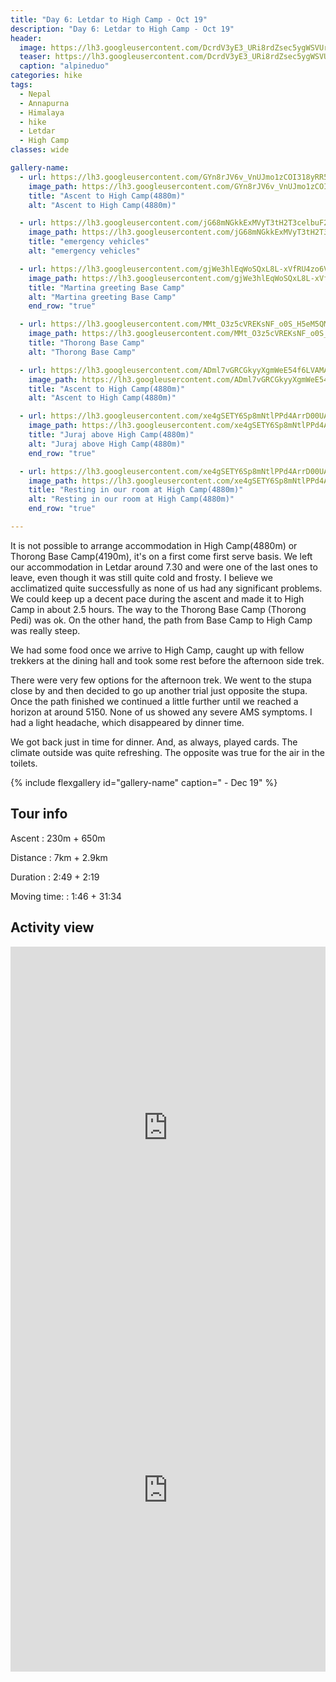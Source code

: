 ```yaml
---
title: "Day 6: Letdar to High Camp - Oct 19"
description: "Day 6: Letdar to High Camp - Oct 19"
header:
  image: https://lh3.googleusercontent.com/DcrdV3yE3_URi8rdZsec5ygWSVUrTMY8AYRmciGjRRtf3YDrGaoE1uVpscWyVhTvDCiwYQoJTAKrIEVk2FrXs2Yh13bL6wNYG1QGmf7OvkvD1RJS_mZsskV6agjtWiavm0FXgQdgPdWZdUT0dcEgLtYPJ6wB29qsWOzHj0kmEtMEHIKFAOuskFoKIIrsTp9DsRFX4fdRIStCU5EWHpLYQvka263Jh0kaMi1dGPIescpmNyyYwYj4kHPRoCtBtesaZDD8kmRpWHsnXxRzvefdVh8fwAg0Dp00eFLaxR8qfOTFoch9JjF8-INF0gLhi0XwQnu0ITqScFe3QSwnuP1LLYg9kKJsLPidmls0J8hTj4KEwBA5-F9XD8TM6sA6NuYreYC7PmIG6fXjQf829UzG9RXTny_oZXrHjv7iYfHGm2oKFN8tYrh8bLdvLJaZ6-E71fQHEUZTV1iIs-v4W1jlcDQP9WXv4znXINE07KTvBs5SSIbv32nT-XHK66P2Sjaee5VnrjFDHG11Xhvewt8hjfvxk6wnS4sLlEXtOTj-Ta6Yp578bNwNaWo93aTrdOxWc7XMVmGMWQqZx0AScUbfM-VvlIFKas9B2zNclPH3m4FIRHuQjj-TDfElazg4HNLscAf4G4TrfZgI46PQs4Gtrq3bk4eehNVzM2r-TwLTD_obyxNFyBywzqHxvpFW9yBGwI_STeYtKZZRIqeM8Prjkjq73woiB_Cu6_ljCMy_BldHobk=w839-h630-no
  teaser: https://lh3.googleusercontent.com/DcrdV3yE3_URi8rdZsec5ygWSVUrTMY8AYRmciGjRRtf3YDrGaoE1uVpscWyVhTvDCiwYQoJTAKrIEVk2FrXs2Yh13bL6wNYG1QGmf7OvkvD1RJS_mZsskV6agjtWiavm0FXgQdgPdWZdUT0dcEgLtYPJ6wB29qsWOzHj0kmEtMEHIKFAOuskFoKIIrsTp9DsRFX4fdRIStCU5EWHpLYQvka263Jh0kaMi1dGPIescpmNyyYwYj4kHPRoCtBtesaZDD8kmRpWHsnXxRzvefdVh8fwAg0Dp00eFLaxR8qfOTFoch9JjF8-INF0gLhi0XwQnu0ITqScFe3QSwnuP1LLYg9kKJsLPidmls0J8hTj4KEwBA5-F9XD8TM6sA6NuYreYC7PmIG6fXjQf829UzG9RXTny_oZXrHjv7iYfHGm2oKFN8tYrh8bLdvLJaZ6-E71fQHEUZTV1iIs-v4W1jlcDQP9WXv4znXINE07KTvBs5SSIbv32nT-XHK66P2Sjaee5VnrjFDHG11Xhvewt8hjfvxk6wnS4sLlEXtOTj-Ta6Yp578bNwNaWo93aTrdOxWc7XMVmGMWQqZx0AScUbfM-VvlIFKas9B2zNclPH3m4FIRHuQjj-TDfElazg4HNLscAf4G4TrfZgI46PQs4Gtrq3bk4eehNVzM2r-TwLTD_obyxNFyBywzqHxvpFW9yBGwI_STeYtKZZRIqeM8Prjkjq73woiB_Cu6_ljCMy_BldHobk=w800-h300-no
  caption: "alpineduo"
categories: hike
tags:
  - Nepal
  - Annapurna
  - Himalaya
  - hike
  - Letdar
  - High Camp 
classes: wide

gallery-name:
  - url: https://lh3.googleusercontent.com/GYn8rJV6v_VnUJmo1zCOI318yRR5jEVKh5gBTAY4U_OzGK3RlSJvakbgjlgsSuKSsXURA5GnYRcN4jfyJJoM1DmfrRbxr0Vn_Xsrvxl2SYVk15FL57d8LSDvA8ceeOpakRu7RdCF9Ot4r4i8aktfotd1AVjeLxHYIWrNfRxAU2plcqgvCjHVhTNAw1kUlOxARZYXPrKb3IOaYtm8d5y6J0qxtLmUvEyj7gT-6IhAyQcj1Jh1AKBPNuconMESDqr2p90vYbATezKwZPnOtYRpv-72oChlS14Hsi3RQ-umVJ7v79pCGz685bGUE3jhBPSbQlXRqyY_7kKeQbKt-rPIDTPsL2xyvaa1luA0php_wAryjPyGEpXomO1MuWfBvgxBqGQPctOVxgVXaa-a18_CFaGSAXgi7iuIThg5qqK32pleXhEHHCmNEtBdCY1NUZ1XeIawAFvJGrx5BsjKEQIBXy6AFvh1AytpNT_yeaIdE2AW1HJ5TW1I9Ak8nYI9O67QZWNU4-a2zE8zjgflEElBOpz6NuaoZLo6N4l3aP0SLCkTI_7e7d5Q8hdHDGMroCPm8Lanibnb087WdbaLbP6ZV7vXi-LyrPTgEB1_KcWKCRicqr4XrMgJx45Mt-7iHvSxkjyOTj6j2mikSvVpP2FgU8a-dVpm8LNeP02OvpjyZxIz8vC0GYTXB9Qz7-5VD1wY4KKQGXZmNa4zi_rx1TsQpve8IMUgXx93JmlHsiINl9mo_Pw=w689-h918-no
    image_path: https://lh3.googleusercontent.com/GYn8rJV6v_VnUJmo1zCOI318yRR5jEVKh5gBTAY4U_OzGK3RlSJvakbgjlgsSuKSsXURA5GnYRcN4jfyJJoM1DmfrRbxr0Vn_Xsrvxl2SYVk15FL57d8LSDvA8ceeOpakRu7RdCF9Ot4r4i8aktfotd1AVjeLxHYIWrNfRxAU2plcqgvCjHVhTNAw1kUlOxARZYXPrKb3IOaYtm8d5y6J0qxtLmUvEyj7gT-6IhAyQcj1Jh1AKBPNuconMESDqr2p90vYbATezKwZPnOtYRpv-72oChlS14Hsi3RQ-umVJ7v79pCGz685bGUE3jhBPSbQlXRqyY_7kKeQbKt-rPIDTPsL2xyvaa1luA0php_wAryjPyGEpXomO1MuWfBvgxBqGQPctOVxgVXaa-a18_CFaGSAXgi7iuIThg5qqK32pleXhEHHCmNEtBdCY1NUZ1XeIawAFvJGrx5BsjKEQIBXy6AFvh1AytpNT_yeaIdE2AW1HJ5TW1I9Ak8nYI9O67QZWNU4-a2zE8zjgflEElBOpz6NuaoZLo6N4l3aP0SLCkTI_7e7d5Q8hdHDGMroCPm8Lanibnb087WdbaLbP6ZV7vXi-LyrPTgEB1_KcWKCRicqr4XrMgJx45Mt-7iHvSxkjyOTj6j2mikSvVpP2FgU8a-dVpm8LNeP02OvpjyZxIz8vC0GYTXB9Qz7-5VD1wY4KKQGXZmNa4zi_rx1TsQpve8IMUgXx93JmlHsiINl9mo_Pw=w300-h400-no
    title: "Ascent to High Camp(4880m)"
    alt: "Ascent to High Camp(4880m)"

  - url: https://lh3.googleusercontent.com/jG68mNGkkExMVyT3tH2T3celbuF2B1D_yWfqnA9NTgcCQpBkUsBSd4CzC5HFDuIRilVPVSFB7g7ZGMlXXS-45tjba3JKvj44BGqpT0tDvqsq5cQLH8x2YZ8OCyTUYZvDX5RnrJYoIQZWyV0rnZYRRCEHgpDowKvp7FtOwtx4-phiGxAuU279IpsVq6NKiYlAk22AS9QyMJow1zY60nFxakgpL7UhyplLVSoXvlHtL7cRuoZHCt89uuKFdplTOb4Hdx_eaM8efCGgt6fPjeKK7oogbpWdJ0BjgJKtx1rz3E4xQXE-GF3Cc_pONJLH98j8HY4kmhHzSURRoyTB9TW8_zITmhHh1-U7XVAVMafS4cwjuhSvy8Entw1gzIkwQ4oncO4Mnke4TT4A94dmdTVmF8u7A5G-5EhNTJBJWA1pGZQfUr9fM5TEWPWGcx3Ks8zNVxJ4kVSg6GyY5aHegZSvaSBPCOy8iSZw_6qu3ZOrSBYC83BXEMrsQ7tza6yxikUxqDISH0T4y7tgA3HG8TFKDM3IbNbIrQIupnGBwYwwOt1Mbm4CHCSytEdqxr_CHd7hVWtr6a-XpwXRa6awzY2FXdeMf4JzSPqbO_MLXDuZn03rCIij09gXn5dHX0JwY05KlOxyom2fxYF426ZJBGM1CbIjfXiV8s_FRq4T7q3dfsi_GXSqsUdiolqkujm0v-bZ9k0tD6IhYGHbMm1fiZK9BMBQGIts4KRKpbfIBeBB65mLS2A=w649-h866-no
    image_path: https://lh3.googleusercontent.com/jG68mNGkkExMVyT3tH2T3celbuF2B1D_yWfqnA9NTgcCQpBkUsBSd4CzC5HFDuIRilVPVSFB7g7ZGMlXXS-45tjba3JKvj44BGqpT0tDvqsq5cQLH8x2YZ8OCyTUYZvDX5RnrJYoIQZWyV0rnZYRRCEHgpDowKvp7FtOwtx4-phiGxAuU279IpsVq6NKiYlAk22AS9QyMJow1zY60nFxakgpL7UhyplLVSoXvlHtL7cRuoZHCt89uuKFdplTOb4Hdx_eaM8efCGgt6fPjeKK7oogbpWdJ0BjgJKtx1rz3E4xQXE-GF3Cc_pONJLH98j8HY4kmhHzSURRoyTB9TW8_zITmhHh1-U7XVAVMafS4cwjuhSvy8Entw1gzIkwQ4oncO4Mnke4TT4A94dmdTVmF8u7A5G-5EhNTJBJWA1pGZQfUr9fM5TEWPWGcx3Ks8zNVxJ4kVSg6GyY5aHegZSvaSBPCOy8iSZw_6qu3ZOrSBYC83BXEMrsQ7tza6yxikUxqDISH0T4y7tgA3HG8TFKDM3IbNbIrQIupnGBwYwwOt1Mbm4CHCSytEdqxr_CHd7hVWtr6a-XpwXRa6awzY2FXdeMf4JzSPqbO_MLXDuZn03rCIij09gXn5dHX0JwY05KlOxyom2fxYF426ZJBGM1CbIjfXiV8s_FRq4T7q3dfsi_GXSqsUdiolqkujm0v-bZ9k0tD6IhYGHbMm1fiZK9BMBQGIts4KRKpbfIBeBB65mLS2A=w300-h400-no
    title: "emergency vehicles"
    alt: "emergency vehicles"

  - url: https://lh3.googleusercontent.com/gjWe3hlEqWoSQxL8L-xVfRU4zo6V4KKDZRVxpGhM44NWLvb3HHSMu3uSRNecAi2iLTt7-ZWRzxYx-2vmHf4KpCmtG4o3gA2z_wlTra2LCCQ4bTG6MmOh5m25rrzZAwqu9eaoD5v_kw1zIaKI8N3us2F4Oqw_mx_2RqOQU6C3S4AWLzS0pKafRvg3TBniPjV2WBxaVRm1nuHcURLu8VLnNCl5hoLtpqMZui79R7qBZudJAZBD7ypnkc-Aln7_esfN-nNZzmLe0WYQJCv2E6_7duGS0aYHbCXWtIZdEevQkhvlwzt2nVLz9RvJjQ-GQwJ78frBC_M1x9tHl5GsZJ8TrXmdB-RhkRcRyCFEAcfMZeRhXSFQM52X2mfgDqfAeWjm0ZQvOc0NZdZhz1yYDg06ufveVlQk0qYy7_SZNzOX2dMnLvBlMtKfd3SXjgaD5i2Hr2lbtPQELDx5eJXEJkrKKBhaMKcTn8rpd4USCQFYQHv_shb_8d3KS1GkbNBBQMMxf7T_p5D0lH9t96IaTcMmbeI866yZEChOqmMRFjfsEyyPzVAnCzO4q2vQhkBaeIy_DWS0B6jZVs0wWX-uIN0v5r7rLzR_nHLgckv3NseFjtbs8v8f76JHG6dlgMryGMIzaCSnwtmBphtIrWvSFxo_J7ZOA1AiMrDYGFLugJ9gX5-P-YEZQnQF2UISgKXG8GugNXpt_HyO6tIMlD2pA5PNwG_Kb7vss8Vv786bi9jTTQ9O420=w649-h866-no
    image_path: https://lh3.googleusercontent.com/gjWe3hlEqWoSQxL8L-xVfRU4zo6V4KKDZRVxpGhM44NWLvb3HHSMu3uSRNecAi2iLTt7-ZWRzxYx-2vmHf4KpCmtG4o3gA2z_wlTra2LCCQ4bTG6MmOh5m25rrzZAwqu9eaoD5v_kw1zIaKI8N3us2F4Oqw_mx_2RqOQU6C3S4AWLzS0pKafRvg3TBniPjV2WBxaVRm1nuHcURLu8VLnNCl5hoLtpqMZui79R7qBZudJAZBD7ypnkc-Aln7_esfN-nNZzmLe0WYQJCv2E6_7duGS0aYHbCXWtIZdEevQkhvlwzt2nVLz9RvJjQ-GQwJ78frBC_M1x9tHl5GsZJ8TrXmdB-RhkRcRyCFEAcfMZeRhXSFQM52X2mfgDqfAeWjm0ZQvOc0NZdZhz1yYDg06ufveVlQk0qYy7_SZNzOX2dMnLvBlMtKfd3SXjgaD5i2Hr2lbtPQELDx5eJXEJkrKKBhaMKcTn8rpd4USCQFYQHv_shb_8d3KS1GkbNBBQMMxf7T_p5D0lH9t96IaTcMmbeI866yZEChOqmMRFjfsEyyPzVAnCzO4q2vQhkBaeIy_DWS0B6jZVs0wWX-uIN0v5r7rLzR_nHLgckv3NseFjtbs8v8f76JHG6dlgMryGMIzaCSnwtmBphtIrWvSFxo_J7ZOA1AiMrDYGFLugJ9gX5-P-YEZQnQF2UISgKXG8GugNXpt_HyO6tIMlD2pA5PNwG_Kb7vss8Vv786bi9jTTQ9O420=w300-h400-no
    title: "Martina greeting Base Camp"
    alt: "Martina greeting Base Camp"
    end_row: "true"

  - url: https://lh3.googleusercontent.com/MMt_O3z5cVREKsNF_o0S_H5eM5QM-7uS6_OEvw0wNI7s19Pqo5O9DhYyWB6KO_cRxbMtz3ucO1tsb4Jto8-Iq_3sSmiWIYwhz4kHDa9g6ggWsoGSn2yWpiREqD7X-jjk-ALvWF6GRxohVmAQynq1wtStoTHmKS9wESZZ18db8EeGnbhWXBKiJMiUIjh1-6f-eh6GT1ud9_AyQR6PzS7u0_JMOCwoP4gHJswm61mdQjr4J_KgSngrqmIw1NdFvW-m13ELqEz2aiyTSzqn3Ah9BRVvMW5VyEJbK5vN1PBXBJLasgjommPxAnRUS_h88DVEhkc6B4O8SzMWpPHxZd9_lRiXbfA0cnCPmBbNxEWncclForpndpvUbwzCsQJRZQ2mQUnLSc8my8tY1agn6xw6TLV4gXlRE9IkriebwfOoEJERtRSjTpG_mVSl54RWqLAj-0Yw-0bfuqJquLR6B5B0mbBJ01vJmDjy4xcsqKMpvKpfQpy56aWTg0wqAzseJtyXo6ODKkBe_sSNCUGcQTupNQWUTetjw4Z4x28opkxwM_0EAFZh2lwx5yA7WtpxPf4nxiBJClVojLWdIDJzRO9lZc4_BymuY4cby9xv3nqbX8bXOic9IkOFt6AHchXVc8sRTdt5kQ3_nFsfsrBI7ymq4hAo-QpvmwJFBDdZGD-7pBnAUfzUUIE0KLAbMoieOK1urgrwZNh288QOLHDBBtwXoYyOjldX3lZq-GfUR-jE_WTWClo=w649-h487-no
    image_path: https://lh3.googleusercontent.com/MMt_O3z5cVREKsNF_o0S_H5eM5QM-7uS6_OEvw0wNI7s19Pqo5O9DhYyWB6KO_cRxbMtz3ucO1tsb4Jto8-Iq_3sSmiWIYwhz4kHDa9g6ggWsoGSn2yWpiREqD7X-jjk-ALvWF6GRxohVmAQynq1wtStoTHmKS9wESZZ18db8EeGnbhWXBKiJMiUIjh1-6f-eh6GT1ud9_AyQR6PzS7u0_JMOCwoP4gHJswm61mdQjr4J_KgSngrqmIw1NdFvW-m13ELqEz2aiyTSzqn3Ah9BRVvMW5VyEJbK5vN1PBXBJLasgjommPxAnRUS_h88DVEhkc6B4O8SzMWpPHxZd9_lRiXbfA0cnCPmBbNxEWncclForpndpvUbwzCsQJRZQ2mQUnLSc8my8tY1agn6xw6TLV4gXlRE9IkriebwfOoEJERtRSjTpG_mVSl54RWqLAj-0Yw-0bfuqJquLR6B5B0mbBJ01vJmDjy4xcsqKMpvKpfQpy56aWTg0wqAzseJtyXo6ODKkBe_sSNCUGcQTupNQWUTetjw4Z4x28opkxwM_0EAFZh2lwx5yA7WtpxPf4nxiBJClVojLWdIDJzRO9lZc4_BymuY4cby9xv3nqbX8bXOic9IkOFt6AHchXVc8sRTdt5kQ3_nFsfsrBI7ymq4hAo-QpvmwJFBDdZGD-7pBnAUfzUUIE0KLAbMoieOK1urgrwZNh288QOLHDBBtwXoYyOjldX3lZq-GfUR-jE_WTWClo=w300-h400-no
    title: "Thorong Base Camp"
    alt: "Thorong Base Camp"

  - url: https://lh3.googleusercontent.com/ADml7vGRCGkyyXgmWeE54f6LVAMA0rePqGcGmds_Zxe6LJJmtjl75mN3_As3bSmG9ril_yONbi0mkflIE79i0ny5bY9ZNTh1ZF_naOmtmCqpT8LlkDLI8S1RVUBc04mZ_1QAeLxyQopnGpKs3WbuYlyhWY_OgO0viClmhuToUXrcNrzpJ5qKdQvta3B7iojExS3oq-yAaDGJuKkwUoVAHgmEZCRBpzF8i31y-wFQ55yXMnkECDzv66CdYX1X7a3-q8l0cy0ei8nlLhulvWsQgjvo4lhH1ODalUjUF63gyTtZZThXy-mugzMmTDHSTIGBseiTJuqqj0NAjzyUeRV9su-rpHzr-LdfZmR5SEpbjBtjyJQ-WbctB5SdSpOXusP11KmEb1eaNv7zLP-lT_7HWTOHkb3dY-mQVLNVH3SQHmxdLw9RZ3hAuB2ksin-NZkekoeOxEH2ilQEARZGeAb20MoBsyj_zgb_N-xEgc282pbr4RQkZorBbyAGHq7NFqM5yWvm2xd1ktF2yDEgQrzeGZOSaLlGQbv-pMgjmKrQpXp0M3D1K5ufKfb8MOWZz1DtRW5TYtXi-SD-xzBkdJfk2orGCyhWBgxEsdhjZ7J9vGw9ruOwunRrfyan4MZIZFxIz3AKWJkJFZSB6kh-HY3zrJe68YrzbyVBvsh3rALNDn6PLC6nFqjR3oJgGek3bnkeKPDBy8TR1QjUo435kTGn2UqSjqjs5FCGrdiTWFsHQyBaIP4=w649-h866-no
    image_path: https://lh3.googleusercontent.com/ADml7vGRCGkyyXgmWeE54f6LVAMA0rePqGcGmds_Zxe6LJJmtjl75mN3_As3bSmG9ril_yONbi0mkflIE79i0ny5bY9ZNTh1ZF_naOmtmCqpT8LlkDLI8S1RVUBc04mZ_1QAeLxyQopnGpKs3WbuYlyhWY_OgO0viClmhuToUXrcNrzpJ5qKdQvta3B7iojExS3oq-yAaDGJuKkwUoVAHgmEZCRBpzF8i31y-wFQ55yXMnkECDzv66CdYX1X7a3-q8l0cy0ei8nlLhulvWsQgjvo4lhH1ODalUjUF63gyTtZZThXy-mugzMmTDHSTIGBseiTJuqqj0NAjzyUeRV9su-rpHzr-LdfZmR5SEpbjBtjyJQ-WbctB5SdSpOXusP11KmEb1eaNv7zLP-lT_7HWTOHkb3dY-mQVLNVH3SQHmxdLw9RZ3hAuB2ksin-NZkekoeOxEH2ilQEARZGeAb20MoBsyj_zgb_N-xEgc282pbr4RQkZorBbyAGHq7NFqM5yWvm2xd1ktF2yDEgQrzeGZOSaLlGQbv-pMgjmKrQpXp0M3D1K5ufKfb8MOWZz1DtRW5TYtXi-SD-xzBkdJfk2orGCyhWBgxEsdhjZ7J9vGw9ruOwunRrfyan4MZIZFxIz3AKWJkJFZSB6kh-HY3zrJe68YrzbyVBvsh3rALNDn6PLC6nFqjR3oJgGek3bnkeKPDBy8TR1QjUo435kTGn2UqSjqjs5FCGrdiTWFsHQyBaIP4=w300-h400-no
    title: "Ascent to High Camp(4880m)"
    alt: "Ascent to High Camp(4880m)"

  - url: https://lh3.googleusercontent.com/xe4gSETY6Sp8mNtlPPd4ArrD00UAkphKaaWP8A57d9JqymFUgM1PAmEKwlIxo1OzLkasr7jET3jVVABRgTx3uiWk2E-pyagrQpzPoBIQWwES_nJ0gIOm_BhUOanv65LVcFf8yU3lBt9FMKoRtm_1orCpk-wlcaUiS02Im-HsnKomTHQMdoKn2g3NJhSJsm_tYd5fyAG38eFkgHH7L3p3P7AMuGzXMTQE_o6bLCvAJpAHsW4x2uIuqA0Yw5JD8o3Ubca6P8A6C3o0iomtq00mQ12JqxKi8cYE1s12sanFg59thiGg2QhVvV8I7rGjnasZcwhK045JBfYfcJYfB84dS_IQghlhNueJS7YzH5-kcKwNLfNr5Hwc4RRi8oVPJnTRlve29xvt52mVzYFPSoOTXASJsStnx0Cw2zfHLtmPtUL0uHG1iTDxRS2EZkVBPzjSsWV7WWWK0mnr8k7uJrnpICITqPfcAPWj5BWMat_f0xnMWF2j7I0Z2NuFusJK5VIcR84NxL658ZjyhEhEzP_GMrRP0BPv9hbN0p_1tTd8y-DigD4hUw0lBC9p6nqR0lG1SbSJJfVB_SV-emTGHPpMKLqG-dU-tOI1abJpr01ZK-xqHey1hkcue55-Z-3ODOCDgHL--peSMivkdbYGpJ72EDSD23eam2-v6q2VA-TVzYumpnUyWihlYuZQybOOygsjB6fqRr1xQbByhT-5SNLxNJIjAN5Fazsmw893vzuq7io0nAE=w649-h487-no
    image_path: https://lh3.googleusercontent.com/xe4gSETY6Sp8mNtlPPd4ArrD00UAkphKaaWP8A57d9JqymFUgM1PAmEKwlIxo1OzLkasr7jET3jVVABRgTx3uiWk2E-pyagrQpzPoBIQWwES_nJ0gIOm_BhUOanv65LVcFf8yU3lBt9FMKoRtm_1orCpk-wlcaUiS02Im-HsnKomTHQMdoKn2g3NJhSJsm_tYd5fyAG38eFkgHH7L3p3P7AMuGzXMTQE_o6bLCvAJpAHsW4x2uIuqA0Yw5JD8o3Ubca6P8A6C3o0iomtq00mQ12JqxKi8cYE1s12sanFg59thiGg2QhVvV8I7rGjnasZcwhK045JBfYfcJYfB84dS_IQghlhNueJS7YzH5-kcKwNLfNr5Hwc4RRi8oVPJnTRlve29xvt52mVzYFPSoOTXASJsStnx0Cw2zfHLtmPtUL0uHG1iTDxRS2EZkVBPzjSsWV7WWWK0mnr8k7uJrnpICITqPfcAPWj5BWMat_f0xnMWF2j7I0Z2NuFusJK5VIcR84NxL658ZjyhEhEzP_GMrRP0BPv9hbN0p_1tTd8y-DigD4hUw0lBC9p6nqR0lG1SbSJJfVB_SV-emTGHPpMKLqG-dU-tOI1abJpr01ZK-xqHey1hkcue55-Z-3ODOCDgHL--peSMivkdbYGpJ72EDSD23eam2-v6q2VA-TVzYumpnUyWihlYuZQybOOygsjB6fqRr1xQbByhT-5SNLxNJIjAN5Fazsmw893vzuq7io0nAE=w300-h400-no
    title: "Juraj above High Camp(4880m)"
    alt: "Juraj above High Camp(4880m)"
    end_row: "true"

  - url: https://lh3.googleusercontent.com/xe4gSETY6Sp8mNtlPPd4ArrD00UAkphKaaWP8A57d9JqymFUgM1PAmEKwlIxo1OzLkasr7jET3jVVABRgTx3uiWk2E-pyagrQpzPoBIQWwES_nJ0gIOm_BhUOanv65LVcFf8yU3lBt9FMKoRtm_1orCpk-wlcaUiS02Im-HsnKomTHQMdoKn2g3NJhSJsm_tYd5fyAG38eFkgHH7L3p3P7AMuGzXMTQE_o6bLCvAJpAHsW4x2uIuqA0Yw5JD8o3Ubca6P8A6C3o0iomtq00mQ12JqxKi8cYE1s12sanFg59thiGg2QhVvV8I7rGjnasZcwhK045JBfYfcJYfB84dS_IQghlhNueJS7YzH5-kcKwNLfNr5Hwc4RRi8oVPJnTRlve29xvt52mVzYFPSoOTXASJsStnx0Cw2zfHLtmPtUL0uHG1iTDxRS2EZkVBPzjSsWV7WWWK0mnr8k7uJrnpICITqPfcAPWj5BWMat_f0xnMWF2j7I0Z2NuFusJK5VIcR84NxL658ZjyhEhEzP_GMrRP0BPv9hbN0p_1tTd8y-DigD4hUw0lBC9p6nqR0lG1SbSJJfVB_SV-emTGHPpMKLqG-dU-tOI1abJpr01ZK-xqHey1hkcue55-Z-3ODOCDgHL--peSMivkdbYGpJ72EDSD23eam2-v6q2VA-TVzYumpnUyWihlYuZQybOOygsjB6fqRr1xQbByhT-5SNLxNJIjAN5Fazsmw893vzuq7io0nAE=w649-h487-no
    image_path: https://lh3.googleusercontent.com/xe4gSETY6Sp8mNtlPPd4ArrD00UAkphKaaWP8A57d9JqymFUgM1PAmEKwlIxo1OzLkasr7jET3jVVABRgTx3uiWk2E-pyagrQpzPoBIQWwES_nJ0gIOm_BhUOanv65LVcFf8yU3lBt9FMKoRtm_1orCpk-wlcaUiS02Im-HsnKomTHQMdoKn2g3NJhSJsm_tYd5fyAG38eFkgHH7L3p3P7AMuGzXMTQE_o6bLCvAJpAHsW4x2uIuqA0Yw5JD8o3Ubca6P8A6C3o0iomtq00mQ12JqxKi8cYE1s12sanFg59thiGg2QhVvV8I7rGjnasZcwhK045JBfYfcJYfB84dS_IQghlhNueJS7YzH5-kcKwNLfNr5Hwc4RRi8oVPJnTRlve29xvt52mVzYFPSoOTXASJsStnx0Cw2zfHLtmPtUL0uHG1iTDxRS2EZkVBPzjSsWV7WWWK0mnr8k7uJrnpICITqPfcAPWj5BWMat_f0xnMWF2j7I0Z2NuFusJK5VIcR84NxL658ZjyhEhEzP_GMrRP0BPv9hbN0p_1tTd8y-DigD4hUw0lBC9p6nqR0lG1SbSJJfVB_SV-emTGHPpMKLqG-dU-tOI1abJpr01ZK-xqHey1hkcue55-Z-3ODOCDgHL--peSMivkdbYGpJ72EDSD23eam2-v6q2VA-TVzYumpnUyWihlYuZQybOOygsjB6fqRr1xQbByhT-5SNLxNJIjAN5Fazsmw893vzuq7io0nAE=w300-h400-no
    title: "Resting in our room at High Camp(4880m)"
    alt: "Resting in our room at High Camp(4880m)"
    end_row: "true"

---
```

It is not possible to arrange accommodation in High Camp(4880m) or Thorong Base Camp(4190m), it's on a first come first serve basis. We left our accommodation in Letdar around 7.30 and were one of the last ones to leave, even though it was still quite cold and frosty. I believe we acclimatized quite successfully as none of us had any significant problems. We could keep up a decent pace during the ascent and made it to High Camp in about 2.5 hours. The way to the Thorong Base Camp (Thorong Pedi) was ok. On the other hand, the path from Base Camp to High Camp was really steep. 

We had some food once we arrive to High Camp, caught up with fellow trekkers at the dining hall and took some rest before the afternoon side trek. 

There were very few options for the afternoon trek. We went to the stupa close by and then decided to go up another trial just opposite the stupa. Once the path finished we continued a little further until we reached a horizon at around 5150. None of us showed any severe AMS symptoms. I had a light headache, which disappeared by dinner time. 

We got back just in time for dinner. And, as always, played cards. The climate outside was quite refreshing. The opposite was true for the air in the toilets.

{% include flexgallery id="gallery-name" caption=" - Dec 19" %}

## Tour info

Ascent
: 230m + 650m

Distance
: 7km + 2.9km

Duration
: 2:49 + 2:19

Moving time:
: 1:46 + 31:34

## Activity view
<iframe src="https://www.komoot.com/tour/105571498/embed?profile=1" width="100%" height="580" frameborder="0" scrolling="no"></iframe>

<iframe src="https://www.komoot.com/tour/105572838/embed?profile=1" width="100%" height="580" frameborder="0" scrolling="no"></iframe>
